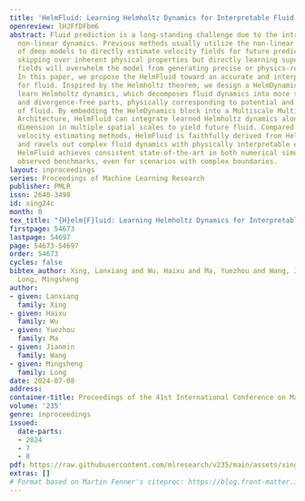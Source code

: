 ```yaml
---
title: 'HelmFluid: Learning Helmholtz Dynamics for Interpretable Fluid Prediction'
openreview: lHJFfDFbm6
abstract: Fluid prediction is a long-standing challenge due to the intrinsic high-dimensional
  non-linear dynamics. Previous methods usually utilize the non-linear modeling capability
  of deep models to directly estimate velocity fields for future prediction. However,
  skipping over inherent physical properties but directly learning superficial velocity
  fields will overwhelm the model from generating precise or physics-reliable results.
  In this paper, we propose the HelmFluid toward an accurate and interpretable predictor
  for fluid. Inspired by the Helmholtz theorem, we design a HelmDynamics block to
  learn Helmholtz dynamics, which decomposes fluid dynamics into more solvable curl-free
  and divergence-free parts, physically corresponding to potential and stream functions
  of fluid. By embedding the HelmDynamics block into a Multiscale Multihead Integral
  Architecture, HelmFluid can integrate learned Helmholtz dynamics along temporal
  dimension in multiple spatial scales to yield future fluid. Compared with previous
  velocity estimating methods, HelmFluid is faithfully derived from Helmholtz theorem
  and ravels out complex fluid dynamics with physically interpretable evidence. Experimentally,
  HelmFluid achieves consistent state-of-the-art in both numerical simulated and real-world
  observed benchmarks, even for scenarios with complex boundaries.
layout: inproceedings
series: Proceedings of Machine Learning Research
publisher: PMLR
issn: 2640-3498
id: xing24c
month: 0
tex_title: "{H}elm{F}luid: Learning Helmholtz Dynamics for Interpretable Fluid Prediction"
firstpage: 54673
lastpage: 54697
page: 54673-54697
order: 54673
cycles: false
bibtex_author: Xing, Lanxiang and Wu, Haixu and Ma, Yuezhou and Wang, Jianmin and
  Long, Mingsheng
author:
- given: Lanxiang
  family: Xing
- given: Haixu
  family: Wu
- given: Yuezhou
  family: Ma
- given: Jianmin
  family: Wang
- given: Mingsheng
  family: Long
date: 2024-07-08
address:
container-title: Proceedings of the 41st International Conference on Machine Learning
volume: '235'
genre: inproceedings
issued:
  date-parts:
  - 2024
  - 7
  - 8
pdf: https://raw.githubusercontent.com/mlresearch/v235/main/assets/xing24c/xing24c.pdf
extras: []
# Format based on Martin Fenner's citeproc: https://blog.front-matter.io/posts/citeproc-yaml-for-bibliographies/
---
```

